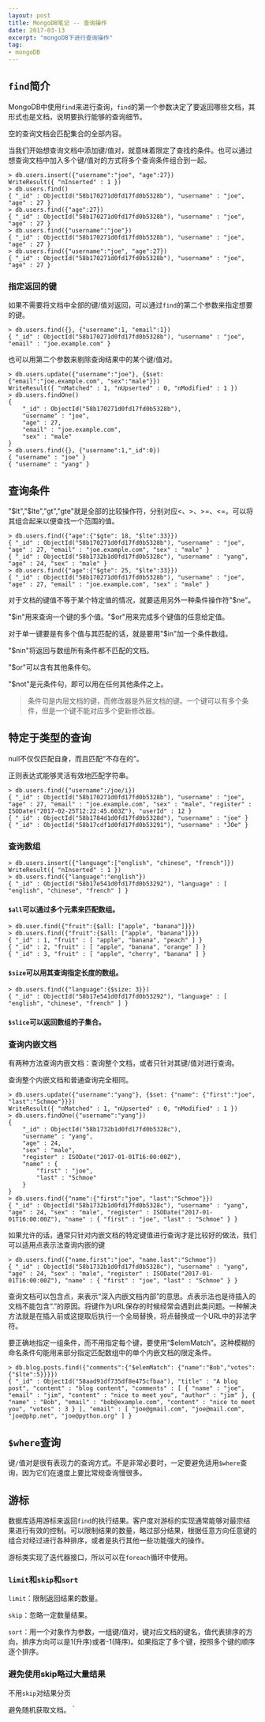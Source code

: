 ```yaml
---
layout: post
title: MongoDB笔记 -- 查询操作
date: 2017-03-13
excerpt: "mongoDB下进行查询操作"
tag:
- mongoDB
---
```


## `find`简介

MongoDB中使用`find`来进行查询，`find`的第一个参数决定了要返回哪些文档，其形式也是文档，说明要执行能够的查询细节。

空的查询文档会匹配集合的全部内容。

当我们开始想查询文档中添加键/值对，就意味着限定了查找的条件。也可以通过想查询文档中加入多个键/值对的方式将多个查询条件组合到一起。

```
> db.users.insert({"username":"joe", "age":27})
WriteResult({ "nInserted" : 1 })
> db.users.find()
{ "_id" : ObjectId("58b170271d0fd17fd0b5328b"), "username" : "joe", "age" : 27 }
> db.users.find({"age":27})
{ "_id" : ObjectId("58b170271d0fd17fd0b5328b"), "username" : "joe", "age" : 27 }
> db.users.find({"username":"joe"})
{ "_id" : ObjectId("58b170271d0fd17fd0b5328b"), "username" : "joe", "age" : 27 }
> db.users.find({"username":"joe", "age":27})
{ "_id" : ObjectId("58b170271d0fd17fd0b5328b"), "username" : "joe", "age" : 27 }
```

### 指定返回的键

如果不需要将文档中全部的键/值对返回，可以通过`find`的第二个参数来指定想要的键。

```
> db.users.find({}, {"username":1, "email":1})
{ "_id" : ObjectId("58b170271d0fd17fd0b5328b"), "username" : "joe", "email" : "joe.example.com" }
```

也可以用第二个参数来剔除查询结果中的某个键/值对。

```
> db.users.update({"username":"joe"}, {$set: {"email":"joe.example.com", "sex":"male"}})
WriteResult({ "nMatched" : 1, "nUpserted" : 0, "nModified" : 1 })
> db.users.findOne()
{
	"_id" : ObjectId("58b170271d0fd17fd0b5328b"),
	"username" : "joe",
	"age" : 27,
	"email" : "joe.example.com",
	"sex" : "male"
}
> db.users.find({}, {"username":1,"_id":0})
{ "username" : "joe" }
{ "username" : "yang" }
```

## 查询条件

"$lt","$lte","gt","gte"就是全部的比较操作符，分别对应<、>、>=、<=。可以将其组合起来以便查找一个范围的值。

```
> db.users.find({"age":{"$gte": 18, "$lte":33}})
{ "_id" : ObjectId("58b170271d0fd17fd0b5328b"), "username" : "joe", "age" : 27, "email" : "joe.example.com", "sex" : "male" }
{ "_id" : ObjectId("58b1732b1d0fd17fd0b5328c"), "username" : "yang", "age" : 24, "sex" : "male" }
> db.users.find({"age":{"$gte": 25, "$lte":33}})
{ "_id" : ObjectId("58b170271d0fd17fd0b5328b"), "username" : "joe", "age" : 27, "email" : "joe.example.com", "sex" : "male" }
```

对于文档的键值不等于某个特定值的情况，就要适用另外一种条件操作符"$ne"。

"$in"用来查询一个键的多个值。"$or"用来完成多个键值的任意给定值。

对于单一键要是有多个值与其匹配的话，就是要用"$in"加一个条件数组。

"$nin"将返回与数组所有条件都不匹配的文档。

"$or"可以含有其他条件句。

"$not"是元条件句，即可以用在任何其他条件之上。

> 条件句是内层文档的键，而修改器是外层文档的键。一个键可以有多个条件，但是一个键不能对应多个更新修改器。

## 特定于类型的查询

null不仅仅匹配自身，而且匹配“不存在的”。

正则表达式能够灵活有效地匹配字符串。

```
> db.users.find({"username":/joe/i})
{ "_id" : ObjectId("58b170271d0fd17fd0b5328b"), "username" : "joe", "age" : 27, "email" : "joe.example.com", "sex" : "male", "register" : ISODate("2017-02-25T12:22:45.603Z"), "userId" : 12 }
{ "_id" : ObjectId("58b1784d1d0fd17fd0b5328d"), "username" : "joe" }
{ "_id" : ObjectId("58b17cdf1d0fd17fd0b53291"), "username" : "JOe" }
```

### 查询数组

```
> db.users.insert({"language":["english", "chinese", "french"]})
WriteResult({ "nInserted" : 1 })
> db.users.find({"language":"english"})
{ "_id" : ObjectId("58b17e541d0fd17fd0b53292"), "language" : [ "english", "chinese", "french" ] }
```

#### `$all`可以通过多个元素来匹配数组。

```
> db.user.find({"fruit":{$all: ["apple", "banana"]}})
> db.users.find({"fruit":{$all: ["apple", "banana"]}})
{ "_id" : 1, "fruit" : [ "apple", "banana", "peach" ] }
{ "_id" : 2, "fruit" : [ "apple", "banana", "orange" ] }
{ "_id" : 3, "fruit" : [ "apple", "cherry", "banana" ] }
```

#### `$size`可以用其查询指定长度的数组。

```
> db.users.find({"language":{$size: 3}})
{ "_id" : ObjectId("58b17e541d0fd17fd0b53292"), "language" : [ "english", "chinese", "french" ] }
```

#### `$slice`可以返回数组的子集合。


### 查询内嵌文档

有两种方法查询内嵌文档：查询整个文档，或者只针对其键/值对进行查询。

查询整个内嵌文档和普通查询完全相同。

```
> db.users.update({"username":"yang"}, {$set: {"name": {"first":"joe", "last":"Schmoe"}}})
WriteResult({ "nMatched" : 1, "nUpserted" : 0, "nModified" : 1 })
> db.users.findOne({"username":"yang"})
{
	"_id" : ObjectId("58b1732b1d0fd17fd0b5328c"),
	"username" : "yang",
	"age" : 24,
	"sex" : "male",
	"register" : ISODate("2017-01-01T16:00:00Z"),
	"name" : {
		"first" : "joe",
		"last" : "Schmoe"
	}
}
> db.users.find({"name":{"first":"joe", "last":"Schmoe"}})
{ "_id" : ObjectId("58b1732b1d0fd17fd0b5328c"), "username" : "yang", "age" : 24, "sex" : "male", "register" : ISODate("2017-01-01T16:00:00Z"), "name" : { "first" : "joe", "last" : "Schmoe" } }
```

如果允许的话，通常只针对内嵌文档的特定键值进行查询才是比较好的做法，我们可以适用点表示法查询内嵌的键

```
> db.users.find({"name.first":"joe", "name.last":"Schmoe"})
{ "_id" : ObjectId("58b1732b1d0fd17fd0b5328c"), "username" : "yang", "age" : 24, "sex" : "male", "register" : ISODate("2017-01-01T16:00:00Z"), "name" : { "first" : "joe", "last" : "Schmoe" } }
```

查询文档可以包含点，来表示“深入内嵌文档内部”的意思。点表示法也是待插入的文档不能包含“.”的原因。将键作为URL保存的时候经常会遇到此类问题。一种解决方法就是在插入前或这提取后执行一个全局替换，将点替换成一个URL中的非法字符。

要正确地指定一组条件，而不用指定每个键，要使用“$elemMatch”。这种模糊的命名条件句能用来部分指定匹配数组中的单个内嵌文档的限定条件。

```
> db.blog.posts.find({"comments":{"$elemMatch": {"name":"Bob","votes":{"$lte":5}}}})
{ "_id" : ObjectId("58aad91df735df8e475cfbaa"), "title" : "A blog post", "content" : "blog content", "comments" : [ { "name" : "joe", "email" : "jim", "content" : "nice to meet you", "author" : "jim" }, { "name" : "Bob", "email" : "bob@example.com", "content" : "nice to meet you", "votes" : 3 } ], "email" : [ "joe@gmail.com", "joe@mail.com", "joe@php.net", "joe@python.org" ] }
```

## `$where`查询

键`/`值对是很有表现力的查询方式。不是非常必要时，一定要避免适用`$where`查询，因为它们在速度上要比常规查询慢很多。

## 游标

数据库适用游标来返回`find`的执行结果。客户度对游标的实现通常能够对最宗结果进行有效的控制。可以限制结果的数量，略过部分结果，根据任意方向任意键的组合对经过进行各种排序，或者是执行其他一些功能强大的操作。

游标类实现了迭代器接口，所以可以在`foreach`循环中使用。

### `limit`和`skip`和`sort`

`limit`：限制返回结果的数量。

`skip`：忽略一定数量结果。

`sort`：用一个对象作为参数，一组键/值对，键对应文档的键名，值代表排序的方向，排序方向可以是1(升序)或者-1(降序)。如果指定了多个键，按照多个键的顺序逐个排序。

### 避免使用skip略过大量结果

不用`skip`对结果分页

避免随机获取文档。｀
